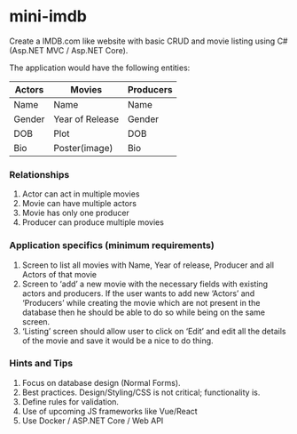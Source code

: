 # mini-imdb

Create a IMDB.com like website with basic CRUD and movie listing using C# (Asp.NET MVC / Asp.NET Core). 

The application would have the following entities:

| Actors  | Movies  | Producers |
| ------- | ------- | --------- |
| Name | Name | Name   |
| Gender | Year of Release | Gender   |
| DOB | Plot | DOB   |
| Bio | Poster(image) | Bio   |

### Relationships
<ol>
<li>Actor can act in multiple movies</li>
<li>Movie can have multiple actors</li>
<li>Movie has only one producer</li>
<li>Producer can produce multiple movies</li>
</ol>

### Application specifics (minimum requirements)
1. Screen to list all movies with Name, Year of release, Producer and all Actors of that movie
2. Screen to ‘add’ a new movie with the necessary fields with existing actors and producers. If the user
wants to add new ‘Actors’ and ‘Producers’ while creating the movie which are not present in the
database then he should be able to do so while being on the same screen.
3. ‘Listing’ screen should allow user to click on ‘Edit’ and edit all the details of the movie and save it
would be a nice to do thing.

### Hints and Tips
1. Focus on database design (Normal Forms).
2. Best practices. Design/Styling/CSS is not critical; functionality is.
3. Define rules for validation.
4. Use of upcoming JS frameworks like Vue/React
5. Use Docker / ASP.NET Core / Web API


